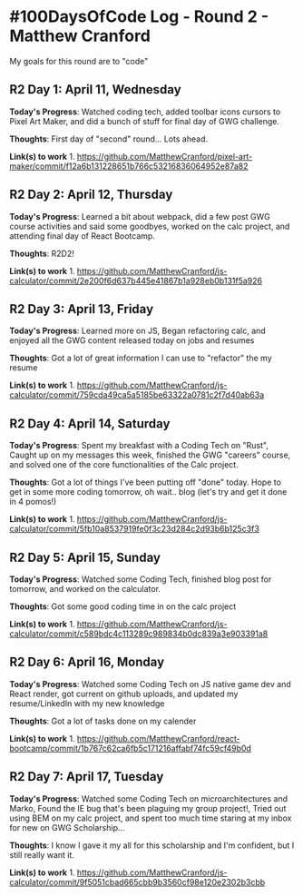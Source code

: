 # #100DaysOfCode Log - Round 2 - Matthew Cranford

My goals for this round are to "code"

## R2 Day 1: April 11, Wednesday  

**Today's Progress**: Watched coding tech, added toolbar icons cursors to Pixel Art Maker, and did a bunch of stuff for final day of GWG challenge.

**Thoughts**: First day of "second" round... Lots ahead.

**Link(s) to work** 
1. 
https://github.com/MatthewCranford/pixel-art-maker/commit/f12a6b131228651b766c53216836064952e87a82


## R2 Day 2: April 12, Thursday  

**Today's Progress**: Learned a bit about webpack, did a few post GWG course activities and said some goodbyes, worked on the calc project, and attending final day of React Bootcamp. 

**Thoughts**: R2D2! 

**Link(s) to work** 
1. 
https://github.com/MatthewCranford/js-calculator/commit/2e200f6d637b445e41867b1a928eb0b131f5a926


## R2 Day 3: April 13, Friday  

**Today's Progress**: Learned more on JS, Began refactoring calc, and enjoyed all the GWG content released today on jobs and resumes

**Thoughts**: Got a lot of great information I can use to "refactor" the my resume

**Link(s) to work** 
1. 
https://github.com/MatthewCranford/js-calculator/commit/759cda49ca5a5185be63322a0781c2f7d40ab63a


## R2 Day 4: April 14, Saturday  

**Today's Progress**: Spent my breakfast with a Coding Tech on "Rust", Caught up on my messages this week, finished the GWG "careers" course, and solved one of the core functionalities of the Calc project. 

**Thoughts**: Got a lot of things I've been putting off "done" today. Hope to get in some more coding tomorrow, oh wait.. blog (let's try and get it done in 4 pomos!)

**Link(s) to work** 
1. 
https://github.com/MatthewCranford/js-calculator/commit/5fb10a8537919fe0f3c23d284c2d93b6b125c3f3


## R2 Day 5: April 15, Sunday  

**Today's Progress**: Watched some Coding Tech, finished blog post for tomorrow, and worked on the calculator. 

**Thoughts**: Got some good coding time in on the calc project

**Link(s) to work** 
1. 
https://github.com/MatthewCranford/js-calculator/commit/c589bdc4c113289c989834b0dc839a3e903391a8


## R2 Day 6: April 16, Monday  

**Today's Progress**: Watched some Coding Tech on JS native game dev and React render, got current on github uploads, and updated my resume/LinkedIn with my new knowledge

**Thoughts**: Got a lot of tasks done on my calender

**Link(s) to work** 
1. 
https://github.com/MatthewCranford/react-bootcamp/commit/1b767c62ca6fb5c171216affabf74fc59cf49b0d


## R2 Day 7: April 17, Tuesday  

**Today's Progress**: Watched some Coding Tech on microarchitectures and Marko, Found the IE bug that's been plaguing my group project!, Tried out using BEM on my calc project, and spent too much time staring at my inbox for new on GWG Scholarship...

**Thoughts**: I know I gave it my all for this scholarship and I'm confident, but I still really want it.

**Link(s) to work** 
1. 
https://github.com/MatthewCranford/js-calculator/commit/9f5051cbad665cbb9b3560cf98e120e2302b3cbb